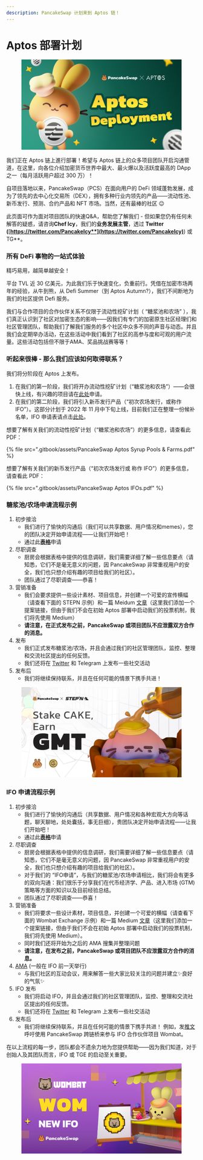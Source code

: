 ```yaml
---
description: PancakeSwap 计划来到 Aptos 链！
---
```


# Aptos 部署计划

<figure><img src=".gitbook/assets/Aptos.png" alt=""><figcaption></figcaption></figure>

我们正在 Aptos 链上進行部署！希望与 Aptos 链上的众多项目团队开启沟通管道，在这里，向各位介绍加密货币世界中最大、最火爆以及活跃度最高的 DApp 之一（每月活跃用户超过 300 万）！

自项目落地以来，PancakeSwap（PCS）在面向用户的 DeFi 领域蓬勃发展，成为了领先的去中心化交易所（DEX），拥有多种行业内领先的产品——流动性池、新币发行、预测、合约产品和 NFT 市场。当然，还有最棒的社区 😉

此页面可作为面对项目团队的快速Q\&A，帮助您了解我们 - 但如果您仍有任何未解答的疑惑，请咨询**Chef Icy**，我们的**业务发展主管**，透过 **Twitter (**[**https://twitter.com/PancakeIcy**](https://twitter.com/PancakeIcy)**) 或 TG**。

### 所有 DeFi 事物的一站式体验

精巧易用，越简单越安全！

平台 TVL 近 30 亿美元，为此我们乐于快速变化，负重前行。凭借在加密市场两年的经验，从牛到熊，从 Defi Summer（到 Aptos Autumn?），我们不间断地为我们的社区提供 Defi 服务。

我们与合作项目的合作伙伴关系不仅限于流动性挖矿计划（ “糖浆池和农场” ），我们真正认识到了社区对加密生态的影响——因我们有专门的加密原生社区经理们和社区管理团队，帮助我们了解我们服务的多个社区中众多不同的声音与动态。并且我们会定期举办活动，在这些活动中我们看到了社区的高参与度和可观的用户流量。这些活动包括但不限于AMA、奖品挑战赛等等！

### 听起来很棒 - 那么我们应该如何取得联系？&#x20;

我们将分阶段在 Aptos 上发布。

1. 在我们的第一阶段，我们将开办流动性挖矿计划（“糖浆池和农场”）——会很快上线，有兴趣的项目请在[此处](https://docs.google.com/forms/d/e/1FAIpQLSceljMty-AKliByIMX6d1Kqtn88hMnzXnp\_DRBEQ7XptwiOGw/viewform)申请。&#x20;
2. 在我们的第二阶段，我们将引入新币发行产品（“初次农场发行，或称作 IFO”）。这部分计划于 2022 年 11 月中下旬上线，目前我们正在整理一份候补名单，IFO 申请表请点击[此处](https://docs.google.com/forms/d/e/1FAIpQLSf9gWv9L8U0PGYgl-ymeX1qgXncBSlJ1HV5gB6ZeW7e4ekV\_w/viewform)。

想要了解有关我们的流动性挖矿计划（“糖浆池和农场”）的更多信息，请查看此 PDF：

{% file src=".gitbook/assets/PancakeSwap Aptos Syrup Pools & Farms.pdf" %}

想要了解有关我们的新币发行产品（“初次农场发行或 称作 IFO”）的更多信息，请查看此 PDF：

{% file src=".gitbook/assets/PancakeSwap Aptos IFOs.pdf" %}

### 糖浆池/农场申请流程示例&#x20;

1. 初步接洽
   * 我们进行了愉快的沟通后（我们可以共享数据、用户情况和memes），您的团队决定开始申请流程——让我们开始吧！&#x20;
   * 通过此[**表格**](https://docs.google.com/forms/d/e/1FAIpQLSceljMty-AKliByIMX6d1Kqtn88hMnzXnp\_DRBEQ7XptwiOGw/viewform)申请
2. 尽职调查
   * 厨房会根据表格中提供的信息调研，我们需要详细了解一些信息要点（请知悉，它们不是毫无意义的问题，因 PancakeSwap 非常重视用户的安全，我们也只想介绍有趣的项目给我们的社区）。
   * 团队通过了尽职调查——恭喜！
3. 营销准备
   * 我们会要求提供一些设计素材、项目信息，并创建一个可爱的宣传横幅（请查看下面的 STEPN 示例）和一篇 Meidum [文章](https://pancakeswap.finance/voting/proposal/QmTPyGYpg7Y4dEc9jLB9kwBrLe5kmnDSLfmk3GcFqPpdqs)（这里我们添加一个提案链接，但由于我们不会在初始 Aptos 部署中启动我们的投票机制，我们将先使用 Medium）&#x20;
   * **请注意，在正式发布之前，PancakeSwap 或项目团队不应泄露双方合作的消息。**
4. 发布
   * 我们正式发布糖浆池/农场，并且会通过我们的社区管理团队，监控、整理和交流社区提出的任何反馈。
   * 我们还将在 [Twitter](https://twitter.com/pancakeswap/status/1501537445401481217) 和 Telegram 上发布一些社交活动
5. 发布后&#x20;
   * 我们将继续保持联系，并且在任何可能的情景下携手共进！

<figure><img src=".gitbook/assets/image1.png" alt=""><figcaption></figcaption></figure>

### IFO 申请流程示例

1. 初步接洽
   * 我们进行了愉快的沟通后（共享数据、用户情况和各种宏观大方向等话题，聊天聊地，处处囊括，事无巨细），贵团队决定开始申请流程——让我们开始吧！&#x20;
   * 通过此[**表格**](https://docs.google.com/forms/d/e/1FAIpQLSf9gWv9L8U0PGYgl-ymeX1qgXncBSlJ1HV5gB6ZeW7e4ekV\_w/viewform)申请
2. 尽职调查
   * 厨房会根据表格中提供的信息调研，我们需要详细了解一些信息要点（请知悉，它们不是毫无意义的问题，因 PancakeSwap 非常重视用户的安全，我们也只想介绍有趣的项目给我们的社区）。
   * 对于我们的 “IFO申请”，与我们的糖浆池/农场申请相比，我们将会有更多的双向沟通：我们很乐于分享我们在代币经济学、产品、进入市场 (GTM) 策略等方面的知识以及目前经验总结。
   * 团队通过了尽职调查——恭喜！
3. 营销准备
   * 我们将要求一些设计素材，项目信息，并创建一个可爱的横幅（请查看下面的 Wombat Exchange 示例）和一篇 Medium [文章](https://pancakeswap.finance/voting/proposal/bafkreieqv7mbzmumyftstt6l32x6okfzq4syrea7k5zbqgohhcekcvbduu?chainId=56)（这里我们添加一个提案链接，但由于我们不会在初始 Aptos 部署中启动我们的投票机制，我们将先使用 Medium）。&#x20;
   * 同时我们还将开始为之后的 AMA 搜集并整理问题&#x20;
   * **请注意，在发布之前，PancakeSwap 或项目团队不应泄露双方合作的消息。**
4. [AMA](https://twitter.com/PancakeSwap/status/1562648945721212929) (一般在 IFO 前一天举行)
   * 与我们社区的互动会议，用来解答一些大家比较关注的问题并建立✨良好的气氛✨
5. IFO 发布
   * 我们将启动 IFO，并且会通过我们的社区管理团队，监控、整理和交流社区提出的任何反馈。
   * 我们还将在 [Twitter](https://twitter.com/pancakeswap/status/1564616363871678484) 和 Telegram 上发布一些社交活动
6. 发布后
   * 我们将继续保持联系，并且在任何可能的情景下携手共进！ 例如，发[推文](https://twitter.com/PancakeSwap/status/1566694245213556737)呼吁使用 PancakeSwap 跨链桥来参与 IFO 合作伙伴项目 Wombat。

在以上流程的每一步，团队都会不遗余力地为您提供帮助——因为我们知道，对于创始人及其团队而言，IFO 或 TGE 的启动至关重要。

<figure><img src=".gitbook/assets/image2.png" alt=""><figcaption></figcaption></figure>
